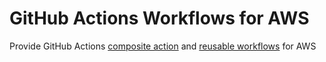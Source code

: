 # GitHub Actions Workflows for AWS

Provide GitHub Actions [composite action](https://docs.github.com/en/actions/creating-actions/creating-a-composite-action) 
and [reusable workflows]([https://docs.github.com/en/actions/using-workflows/reusing-workflows) for AWS
